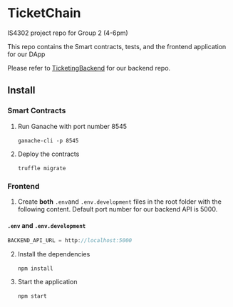 # TicketChain
IS4302 project repo for Group 2 (4-6pm)

This repo contains the Smart contracts, tests, and the frontend application for our DApp

Please refer to [TicketingBackend](https://github.com/e0014768/TicketingBackend) for our backend repo.

## Install

### Smart Contracts

1) Run Ganache with port number 8545

&nbsp;&nbsp;&nbsp;&nbsp;&nbsp;&nbsp;`ganache-cli -p 8545`

2) Deploy the contracts

&nbsp;&nbsp;&nbsp;&nbsp;&nbsp;&nbsp;`truffle migrate`

### Frontend

1) Create **both** `.env`and `.env.development` files in the root folder with the following content. Default port number for our backend API is 5000.

#### **`.env`** and **`.env.development`**
``` js
BACKEND_API_URL = http://localhost:5000
```

2) Install the dependencies

&nbsp;&nbsp;&nbsp;&nbsp;&nbsp;&nbsp;`npm install`

3) Start the application

&nbsp;&nbsp;&nbsp;&nbsp;&nbsp;&nbsp;`npm start`
